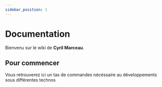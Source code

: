 ```yaml
---
sidebar_position: 1
---
```


# Documentation

Bienvenu sur le wiki de **Cyril Marceau**.

## Pour commencer

Vous retrouverez ici un tas de commandes nécéssaire au développements sous différentes technos
